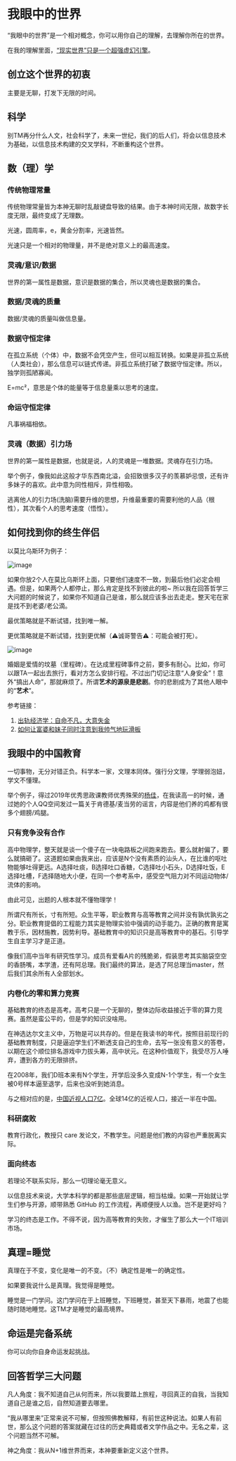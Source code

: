 # 我眼中的世界

“我眼中的世界”是一个相对概念，你可以用你自己的理解，去理解你所在的世界。

在我的理解里面，[“现实世界”只是一个超强虚幻引擎](https://github.com/p-program/The-Seed)。

## 创立这个世界的初衷

主要是无聊，打发下无限的时间。

## 科学

别TM再分什么人文，社会科学了，未来一世纪，我们的后人们，将会以信息技术为基础，以信息技术构建的交叉学科，不断重构这个世界。

## 数（理）学

### 传统物理常量

传统物理常量皆为本神无聊时乱敲键盘导致的结果。由于本神时间无限，故数字长度无限，最终变成了无理数。

光速，圆周率，e，黄金分割率，光速皆然。

光速只是一个相对的物理量，并不是绝对意义上的最高速度。

### 灵魂/意识/数据

世界的第一属性是数据，意识是数据的集合，所以灵魂也是数据的集合。

### 数据/灵魂的质量

数据/灵魂的质量叫做信息量。

### 数据守恒定律

在孤立系统（个体）中，数据不会凭空产生，但可以相互转换。如果是非孤立系统（人类社会），那么信息可以链式传递。非孤立系统打破了数据守恒定律。所以，独学则孤陋寡闻。

E=mc²，意思是个体的能量等于信息量乘以思考的速度。

### 命运守恒定律

凡事祸福相依。

### 灵魂（数据）引力场

世界的第一属性是数据，也就是说，人的灵魂是一堆数据。灵魂存在引力场。

举个例子，像我如此这般才华东西南北溢，会招致很多汉子的羡慕妒忌恨，还有许多妹子的喜欢。此中意为同性相斥，异性相吸。

逃离他人的引力场(洗脑)需要升维的思想，升维最重要的需要利他的人品（根性），其次看个人的思考速度（悟性）。

## 如何找到你的终生伴侣

以莫比乌斯环为例子：

![image](images/band.jpeg)

如果你放2个人在莫比乌斯环上面，只要他们速度不一致，到最后他们必定会相遇。但是，如果两个人都停止，那么肯定是找不到彼此的啦~ 所以我在回答哲学三大问题的时候说了，如果你不知道自己是谁，那么就应该多出去走走。整天宅在家是找不到老婆/老公滴。

最优策略就是不断试错，找到唯一解。

更优策略就是不断试错，找到更优解（⚠️诚哥警告⚠️：可能会被打死）。

![image](images/cknonlooov.jpeg)

婚姻是爱情的坟墓（里程碑）。在达成里程碑事件之前，要多有耐心。比如，你可以跟TA一起出去旅行，看对方怎么安排行程。不过出门切记注意“人身安全”！意外“搞出人命”，那就麻烦了。所谓**艺术的源泉是悲剧**。你的悲剧成为了其他人眼中的“**艺术**”。

参考链接：

1. [出轨经济学：自命不凡，大意失金](https://www.huxiu.com/article/352220.html)
1. [如何让富婆和妹子同时注意到我帅气地玩滑板](http://www.bullshitprogram.com/rich-grandma-looks-at-me/)

## 我眼中的中国教育

一切事物，无分对错正负。科学本一家，文理本同体。强行分文理，学理弱泡妞，学文不懂理。

举个例子，得过2019年优秀思政课教师优秀殊荣的[杨佳](https://mp.weixin.qq.com/s/-Mwgw_BRh74uXVMLhHpJQw)，在我读高一的时候，通过她的个人QQ空间发过一篇关于肯德基/麦当劳的谣言，内容是他们养的鸡都有很多个翅膀/鸡腿。

### 只有竞争没有合作

高中物理学，整天就是谈一个傻子在一块电路板之间跑来跑去。要么就射偏了，要么就搞砸了。这道题如果由我来出，应该是N个没有素质的汕头人，在比谁的呕吐物能够吐得更远。A选择吐痰，B选择吐口香糖，C选择吐小石头，D选择吐饭，E选择吐槽，F选择随地大小便，在同一个参考系中，感受空气阻力对不同运动物体/流体的影响。

由此可见，出题的人根本就不懂物理学！

所谓尺有所长，寸有所短。众生平等，职业教育与高等教育之间并没有孰优孰劣之分。职业教育提倡的工程能力其实是物理实验中强调的动手能力。正确的教育是寓教于乐，因材施教，因势利导。基础教育中的知识只是高等教育中的基石。引导学生自主学习才是正道。

像我们高中当年有研究性学习。成员有爱看A片的残脆弟，假装思考其实脑袋空空的香肠嘴，本学渣，还有阿总理。我们最终的算法，是选了阿总理当master，然后我们其余所有人全部划水。

### 内卷化的零和算力竞赛

基础教育的终态是高考。高考只是一个无聊的，整体边际收益接近于零的算力竞赛。虽然是蛮公平的，但是学的知识没啥用。

在神选达尔文主义中，万物是可以共存的。但是在我读书的年代，按照目前现行的基础教育制度，只是逼迫学生们不断透支自己的生命，去写一张没有意义的答卷，以期在这个顺位排名游戏中力拔头筹，高中状元。在这种价值观下，我受尽万人唾弃，遭到各方的无限排挤。

在2008年，我们D班本来有N个学生，开学后没多久变成N-1个学生，有一个女生被0号样本逼至退学，后来也没听到她消息。

与之相对应的是，[中国近视人口7亿](https://www.thepaper.cn/newsDetail_forward_3299324)。全球14亿的近视人口，接近一半在中国。

### 科研腐败

教育行政化，教授只 care 发论文，不教学生。问题是他们教的内容也严重脱离实际。

### 面向终态

若理论不联系实际，那么一切理论毫无意义。

以信息技术来说，大学本科学的都是那些底层逻辑，相当枯燥。如果一开始就让学生们参与开源，顺带熟悉 GitHub 的工作流程，再顺便授人以渔。岂不是更好吗？

学习的终态是工作。不得不说，因为高等教育的失败，才催生了那么大一个IT培训市场。

## 真理=睡觉

真理在于不变，变化是唯一的不变。（不）确定性是唯一的确定性。

如果要我说什么是真理。我觉得是睡觉。

睡觉是一门学问。这门学问在于上班睡觉，下班睡觉，甚至天下暴雨，地震了也能随时随地睡觉。这TM才是睡觉的最高境界。

## 命运是完备系统

你可以向你自身命运发起挑战。

## 回答哲学三大问题

凡人角度：我不知道自己从何而来，所以我要踏上旅程，寻回真正的自我，当我知道自己是谁之后，自然知道要去哪里。

“我从哪里来”正常来说不可解，但按照佛教解释，有前世这种说法。如果人有前世，那么这个问题的答案就藏在过往的历史典籍或者文学作品之中。无名之辈，这个问题当然不可解。

神之角度：我从N+1维世界而来，本神要重新定义这个世界。